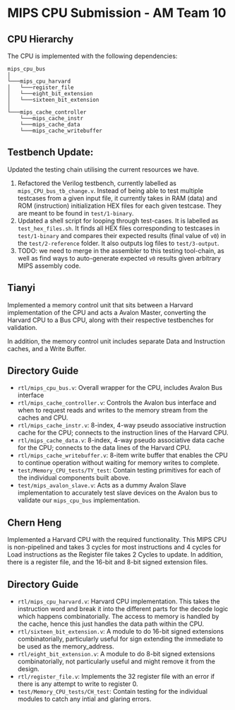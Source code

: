 # MIPS CPU Submission - AM Team 10

## CPU Hierarchy
The CPU is implemented with the following dependencies:
```
mips_cpu_bus
│ 
└───mips_cpu_harvard
│   └───register_file
│   └───eight_bit_extension
│   └───sixteen_bit_extension
│   
└───mips_cache_controller
    └───mips_cache_instr
    └───mips_cache_data
    └───mips_cache_writebuffer
```

## Testbench Update:
Updated the testing chain utilising the current resources we have.
1. Refactored the Verilog testbench, currently labelled as `mips_CPU_bus_tb_change.v`. Instead of being able to test multiple testcases from a given input file, it currently takes in RAM (data) and ROM (instruction) initialization HEX files for each given testcase.
They are meant to be found in `test/1-binary`.
1. Updated a shell script for looping through test-cases. It is labelled as `test_hex_files.sh`. It finds all HEX files corresponding to testcases in `test/1-binary` and compares their expected results (final value of `v0`) in the `test/2-reference` folder. It also outputs log files to `test/3-output`.
2. TODO: we need to merge in the assembler to this testing tool-chain, as well as find ways to auto-generate expected `v0` results given arbitrary MIPS assembly code.

## Tianyi
Implemented a memory control unit that sits between a Harvard implementation of the CPU and acts a Avalon Master, converting the Harvard CPU to a Bus CPU, along with their respective testbenches for validation.

In addition, the memory control unit includes separate Data and Instruction caches, and a Write Buffer.

## Directory Guide
- `rtl/mips_cpu_bus.v`: Overall wrapper for the CPU, includes Avalon Bus interface
- `rtl/mips_cache_controller.v`: Controls the Avalon bus interface and when to request reads and writes to the memory stream from the caches and CPU.
- `rtl/mips_cache_instr.v`: 8-index, 4-way pseudo associative instruction cache for the CPU; connects to the instruction lines of the Harvard CPU.
- `rtl/mips_cache_data.v`: 8-index, 4-way pseudo associative data cache for the CPU; connects to the data lines of the Harvard CPU.
- `rtl/mips_cache_writebuffer.v`: 8-item write buffer that enables the CPU to continue operation without waiting for memory writes to complete.
- `test/Memory_CPU_tests/TY_test`: Contain testing primitives for each of the individual components built above.
- `test/mips_avalon_slave.v`: Acts as a dummy Avalon Slave implementation to accurately test slave devices on the Avalon bus to validate our `mips_cpu_bus` implementation.

## Chern Heng
Implemented a Harvard CPU with the required functionality. This MIPS CPU is non-pipelined and takes 3 cycles for most instructions and 4 cycles for Load instructions as the Register file takes 2 Cycles to update. In addition, there is a register file, and the 16-bit and 8-bit signed extension files.

## Directory Guide
- `rtl/mips_cpu_harvard.v`: Harvard CPU implementation. This takes the instruction word and break it into the different parts for the decode logic which happens combinatorially. 
			    The access to memory is handled by the cache, hence this just handles the data path within the CPU.
- `rtl/sixteen_bit_extension.v`: A module to do 16-bit signed extensions combinatorially, particularly useful for sign extending the immediate to be used as the memory_address.
- `rtl/eight_bit_extension.v`: A module to do 8-bit signed extensions combinatorially, not particularly useful and might remove it from the design.
- `rtl/register_file.v`: Implements the 32 register file with an error if there is any attempt to write to register 0.
- `test/Memory_CPU_tests/CH_test`: Contain testing for the individual modules to catch any intial and glaring errors.

